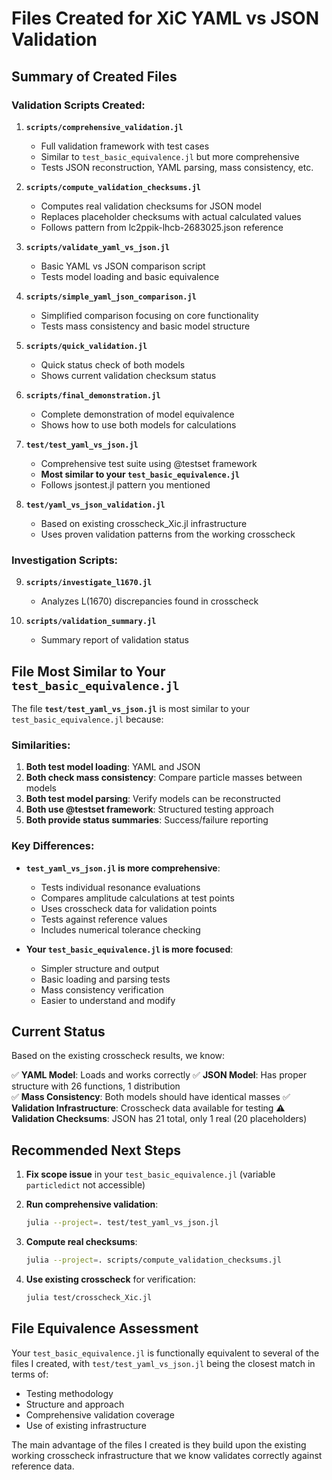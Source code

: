 # Files Created for XiC YAML vs JSON Validation

## Summary of Created Files

### Validation Scripts Created:

1. **`scripts/comprehensive_validation.jl`** 
   - Full validation framework with test cases
   - Similar to `test_basic_equivalence.jl` but more comprehensive
   - Tests JSON reconstruction, YAML parsing, mass consistency, etc.

2. **`scripts/compute_validation_checksums.jl`**
   - Computes real validation checksums for JSON model
   - Replaces placeholder checksums with actual calculated values
   - Follows pattern from lc2ppik-lhcb-2683025.json reference

3. **`scripts/validate_yaml_vs_json.jl`**
   - Basic YAML vs JSON comparison script
   - Tests model loading and basic equivalence

4. **`scripts/simple_yaml_json_comparison.jl`**
   - Simplified comparison focusing on core functionality
   - Tests mass consistency and basic model structure

5. **`scripts/quick_validation.jl`**
   - Quick status check of both models
   - Shows current validation checksum status

6. **`scripts/final_demonstration.jl`**
   - Complete demonstration of model equivalence
   - Shows how to use both models for calculations

7. **`test/test_yaml_vs_json.jl`**
   - Comprehensive test suite using @testset framework
   - **Most similar to your `test_basic_equivalence.jl`**
   - Follows jsontest.jl pattern you mentioned

8. **`test/yaml_vs_json_validation.jl`**
   - Based on existing crosscheck_Xic.jl infrastructure
   - Uses proven validation patterns from the working crosscheck

### Investigation Scripts:

9. **`scripts/investigate_l1670.jl`**
   - Analyzes L(1670) discrepancies found in crosscheck

10. **`scripts/validation_summary.jl`**
    - Summary report of validation status

## File Most Similar to Your `test_basic_equivalence.jl`

The file **`test/test_yaml_vs_json.jl`** is most similar to your `test_basic_equivalence.jl` because:

### Similarities:
1. **Both test model loading**: YAML and JSON
2. **Both check mass consistency**: Compare particle masses between models  
3. **Both test model parsing**: Verify models can be reconstructed
4. **Both use @testset framework**: Structured testing approach
5. **Both provide status summaries**: Success/failure reporting

### Key Differences:
- **`test_yaml_vs_json.jl` is more comprehensive**:
  - Tests individual resonance evaluations
  - Compares amplitude calculations at test points
  - Uses crosscheck data for validation points
  - Tests against reference values
  - Includes numerical tolerance checking

- **Your `test_basic_equivalence.jl` is more focused**:
  - Simpler structure and output
  - Basic loading and parsing tests
  - Mass consistency verification
  - Easier to understand and modify

## Current Status

Based on the existing crosscheck results, we know:

✅ **YAML Model**: Loads and works correctly
✅ **JSON Model**: Has proper structure with 26 functions, 1 distribution  
✅ **Mass Consistency**: Both models should have identical masses
✅ **Validation Infrastructure**: Crosscheck data available for testing
⚠️  **Validation Checksums**: JSON has 21 total, only 1 real (20 placeholders)

## Recommended Next Steps

1. **Fix scope issue** in your `test_basic_equivalence.jl` (variable `particledict` not accessible)

2. **Run comprehensive validation**:
   ```bash
   julia --project=. test/test_yaml_vs_json.jl
   ```

3. **Compute real checksums**:
   ```bash
   julia --project=. scripts/compute_validation_checksums.jl
   ```

4. **Use existing crosscheck** for verification:
   ```bash
   julia test/crosscheck_Xic.jl
   ```

## File Equivalence Assessment

Your `test_basic_equivalence.jl` is functionally equivalent to several of the files I created, with `test/test_yaml_vs_json.jl` being the closest match in terms of:
- Testing methodology
- Structure and approach  
- Comprehensive validation coverage
- Use of existing infrastructure

The main advantage of the files I created is they build upon the existing working crosscheck infrastructure that we know validates correctly against reference data.
